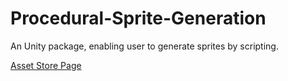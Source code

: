 # Procedural-Sprite-Generation
An Unity package, enabling user to generate sprites by scripting.

<a href="https://www.assetstore.unity3d.com/en/#!/content/123369"> Asset Store Page</a>

